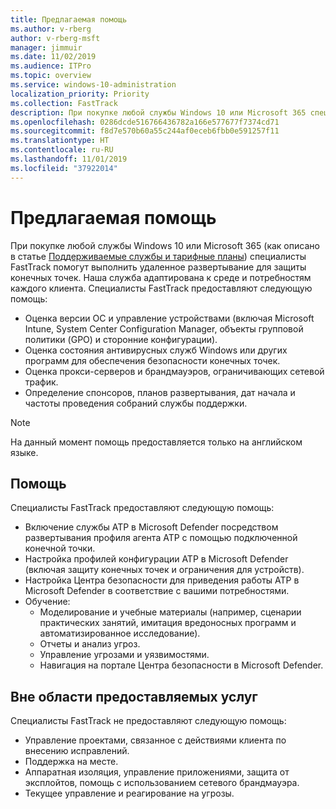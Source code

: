 ```yaml
---
title: Предлагаемая помощь
ms.author: v-rberg
author: v-rberg-msft
manager: jimmuir
ms.date: 11/02/2019
ms.audience: ITPro
ms.topic: overview
ms.service: windows-10-administration
localization_priority: Priority
ms.collection: FastTrack
description: При покупке любой службы Windows 10 или Microsoft 365 специалисты FastTrack помогут выполнить удаленное развертывание для защиты конечных точек. Наша служба адаптирована к среде и потребностям каждого клиента.
ms.openlocfilehash: 0286dcde516766436782a166e577677f7374cd71
ms.sourcegitcommit: f8d7e570b60a55c244af0eceb6fbb0e591257f11
ms.translationtype: HT
ms.contentlocale: ru-RU
ms.lasthandoff: 11/01/2019
ms.locfileid: "37922014"
---
```

# <a name="assistance-offered"></a>Предлагаемая помощь  

При покупке любой службы Windows 10 или Microsoft 365 (как описано в статье [Поддерживаемые службы и тарифные планы](M365-eligible-services-and-plans.md)) специалисты FastTrack помогут выполнить удаленное развертывание для защиты конечных точек. Наша служба адаптирована к среде и потребностям каждого клиента. Специалисты FastTrack предоставляют следующую помощь:
- Оценка версии ОС и управление устройствами (включая Microsoft Intune, System Center Configuration Manager, объекты групповой политики (GPO) и сторонние конфигурации).
- Оценка состояния антивирусных служб Windows или других программ для обеспечения безопасности конечных точек.
- Оценка прокси-серверов и брандмауэров, ограничивающих сетевой трафик.
- Определение спонсоров, планов развертывания, дат начала и частоты проведения собраний службы поддержки.

> [!NOTE]
> На данный момент помощь предоставляется только на английском языке. 

## <a name="assistance"></a>Помощь

Специалисты FastTrack предоставляют следующую помощь:
- Включение службы ATP в Microsoft Defender посредством развертывания профиля агента ATP с помощью подключенной конечной точки.
- Настройка профилей конфигурации ATP в Microsoft Defender (включая защиту конечных точек и ограничения для устройств).
- Настройка Центра безопасности для приведения работы ATP в Microsoft Defender в соответствие с вашими потребностями.
- Обучение:
    - Моделирование и учебные материалы (например, сценарии практических занятий, имитация вредоносных программ и автоматизированное исследование).
    - Отчеты и анализ угроз.
    - Управление угрозами и уязвимостями.
    - Навигация на портале Центра безопасности в Microsoft Defender.

## <a name="out-of-scope"></a>Вне области предоставляемых услуг

Специалисты FastTrack не предоставляют следующую помощь:
- Управление проектами, связанное с действиями клиента по внесению исправлений.
- Поддержка на месте.
- Аппаратная изоляция, управление приложениями, защита от эксплойтов, помощь с использованием сетевого брандмауэра.
- Текущее управление и реагирование на угрозы.

